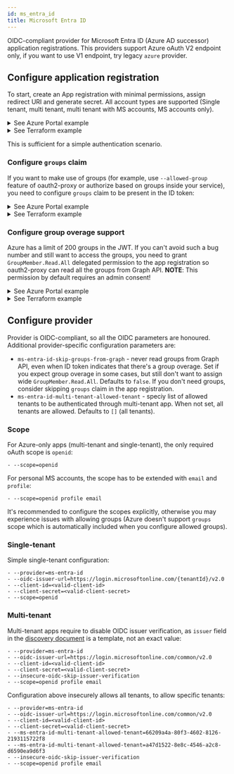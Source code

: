 ```yaml
---
id: ms_entra_id
title: Microsoft Entra ID
---
```

OIDC-compliant provider for Microsoft Entra ID (Azure AD successor) application registrations. This providers support Azure oAuth V2 endpoint only, if you want to use V1 endpoint, try legacy `azure` provider. 

## Configure application registration
To start, create an App registration with minimal permissions, assign redirect URI and generate secret. All account types are supported (Single tenant, multi tenant, multi tenant with MS accounts, MS accounts only).
<details>
    <summary>See Azure Portal example</summary>
    <div class="videoBlock">
        <video controls>
            <source src="/oauth2-proxy/azure-videos/create-app-reg.mkv"/>
        </video>
    </div>

When created with Portal, App registration automatically creates a delegated API permission for `User.Read`. 
</details>

<details>
    <summary>See Terraform example</summary>

    resource "azuread_application" "auth" {
        display_name     = "oauth2-proxy"
        sign_in_audience = "AzureADMyOrg" # Others are also supported

        web {
            redirect_uris = [
                "https://podinfo.lakis.tech/oauth2/callback",
            ]
        }

        required_resource_access {
            resource_app_id = "00000003-0000-0000-c000-000000000000" # Microsoft Graph
            resource_access {
                id   = "e1fe6dd8-ba31-4d61-89e7-88639da4683d" # User.Read delegated
                type = "Scope"
            }
        }
    }

    resource "azuread_application_password" "apppass" {
        application_id = azuread_application.auth.id
    }

</details>

This is sufficient for a simple authentication scenario.

### Configure `groups` claim
If you want to make use of groups (for example, use `--allowed-group` feature of oauth2-proxy or authorize based on groups inside your service), you need to configure `groups` claim to be present in the ID token:
<details>
    <summary>See Azure Portal example</summary>
    <div class="videoBlock">
        <video controls>
            <source src="/oauth2-proxy/azure-videos/create-groups-claim.mkv"/>
        </video>
    </div>
</details>
<details>
    <summary>See Terraform example</summary>

    resource "azuread_application" "auth" {
        display_name     = "oauth2-proxy"
        sign_in_audience = "AzureADMyOrg" # Other alre also supported

        group_membership_claims = [
            "SecurityGroup"
        ]
        optional_claims {
            id_token {
                name = "groups"
            }
        }

        web {
            redirect_uris = [
                "https://podinfo.lakis.tech/oauth2/callback",
            ]
        }

        required_resource_access {
            resource_app_id = "00000003-0000-0000-c000-000000000000" # Microsoft Graph
            resource_access {
                id   = "e1fe6dd8-ba31-4d61-89e7-88639da4683d" # User.Read delegated
                type = "Scope"
            }
        }
    }

    resource "azuread_application_password" "apppass" {
        application_id = azuread_application.auth.id
    }

</details>


### Configure group overage support
Azure has a limit of 200 groups in the JWT. If you can't avoid such a bug number and still want to access the groups, you need to grant `GroupMember.Read.All` delegated permission to the app registration so oauth2-proxy can read all the groups from Graph API. **NOTE**: This permission by default requires an admin consent!
<details>
    <summary>See Azure Portal example</summary>
    <div class="videoBlock">
        <video controls>
            <source src="/oauth2-proxy/azure-videos/group-overage.mkv"/>
        </video>
    </div>
</details>
<details>
    <summary>See Terraform example</summary>

    resource "azuread_application" "auth" {
        display_name     = "oauth2-proxy"
        sign_in_audience = "AzureADMyOrg" # Other alre also supported

        group_membership_claims = [
            "SecurityGroup"
        ]
        optional_claims {
            id_token {
                name = "groups"
            }
        }

        web {
            redirect_uris = [
                "https://podinfo.lakis.tech/oauth2/callback",
            ]
        }

        required_resource_access {
            resource_app_id = "00000003-0000-0000-c000-000000000000" # Microsoft Graph
            resource_access {
                id   = "e1fe6dd8-ba31-4d61-89e7-88639da4683d" # User.Read delegated
                type = "Scope"
            }
            
            resource_access {
                id   = "bc024368-1153-4739-b217-4326f2e966d0" # GroupMember.Read.All delegated - admin consent required
                type = "Scope"
            }

        }
    }

    resource "azuread_application_password" "apppass" {
        application_id = azuread_application.auth.id
    }

Admin consent is required after creation by Terraform
</details>

## Configure provider
Provider is OIDC-compliant, so all the OIDC parameters are honoured. Additional provider-specific configuration parameters are:
* `ms-entra-id-skip-groups-from-graph` - never read groups from Graph API, even when ID token indicates that there's a group overage. Set if you expect group overage in some cases, but still don't want to assign wide `GroupMember.Read.All`. Defaults to `false`. If you don't need groups, consider skipping `groups` claim in the app registration.
* `ms-entra-id-multi-tenant-allowed-tenant` - speciy list of allowed tenants to be authenticated through multi-tenant app. When not set, all tenants are allowed. Defaults to `[]` (all tenants).

### Scope
For Azure-only apps (multi-tenant and single-tenant), the only required oAuth scope is `openid`:
```
- --scope=openid
```
For personal MS accounts, the scope has to be extended with `email` and `profile`:
```
- --scope=openid profile email
```
It's recommended to configure the scopes explicitly, otherwise you may experience issues with allowing groups (Azure doesn't support `groups` scope which is automatically included when you configure allowed groups).

### Single-tenant
Simple single-tenant configuration:
```
- --provider=ms-entra-id
- --oidc-issuer-url=https://login.microsoftonline.com/{tenantId}/v2.0
- --client-id=<valid-client-id>
- --client-secret=<valid-client-secret>
- --scope=openid
```

### Multi-tenant
Multi-tenant apps require to disable OIDC issuer verification, as `issuer` field in the [discovery document](https://login.microsoftonline.com/common/v2.0/.well-known/openid-configuration) is a template, not an exact value:
```
- --provider=ms-entra-id
- --oidc-issuer-url=https://login.microsoftonline.com/common/v2.0
- --client-id=<valid-client-id>
- --client-secret=<valid-client-secret>
- --insecure-oidc-skip-issuer-verification
- --scope=openid profile email
```

Configuration above insecurely allows all tenants, to allow specific tenants:
```
- --provider=ms-entra-id
- --oidc-issuer-url=https://login.microsoftonline.com/common/v2.0
- --client-id=<valid-client-id>
- --client-secret=<valid-client-secret>
- --ms-entra-id-multi-tenant-allowed-tenant=66209a4a-80f3-4602-8126-2193115722f8
- --ms-entra-id-multi-tenant-allowed-tenant=a47d1522-8e8c-4546-a2c8-d6590ea9d6f3
- --insecure-oidc-skip-issuer-verification
- --scope=openid profile email
```
